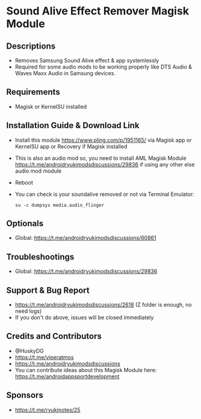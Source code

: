 # Sound Alive Effect Remover Magisk Module

## Descriptions
- Removes Samsung Sound Alive effect & app systemlessly
- Required for some audio mods to be working properly like DTS Audio & Waves Maxx Audio in Samsung devices.

## Requirements
- Magisk or KernelSU installed

## Installation Guide & Download Link
- Install this module https://www.pling.com/p/1951165/ via Magisk app or KernelSU app or Recovery if Magisk installed
- This is also an audio mod so, you need to install AML Magisk Module https://t.me/androidryukimodsdiscussions/29836 if using any other else audio mod module
- Reboot
- You can check is your soundalive removed or not via Terminal Emulator:

  `su -c dumpsys media.audio_flinger`


## Optionals
- Global: https://t.me/androidryukimodsdiscussions/60861

## Troubleshootings
- Global: https://t.me/androidryukimodsdiscussions/29836

## Support & Bug Report
- https://t.me/androidryukimodsdiscussions/2618 (Z folder is enough, no need logs)
- If you don't do above, issues will be closed immediately

## Credits and Contributors
- @HuskyDG
- https://t.me/viperatmos
- https://t.me/androidryukimodsdiscussions
- You can contribute ideas about this Magisk Module here: https://t.me/androidappsportdevelopment

## Sponsors
- https://t.me/ryukinotes/25


